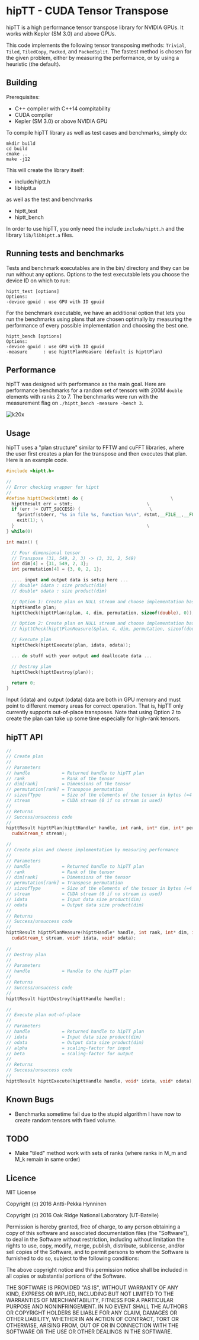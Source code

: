 # hipTT - CUDA Tensor Transpose

hipTT is a high performance tensor transpose library for NVIDIA GPUs. It works with Kepler (SM 3.0) and above GPUs.

This code implements the following tensor transposing methods: `Trivial`, `Tiled`, `TiledCopy`, `Packed`, and `PackedSplit`. The fastest method is chosen for the given problem, either by measuring the performance, or by using a heuristic (the default).

## Building

Prerequisites:

 * C++ compiler with C++14 compitability
 * CUDA compiler
 * Kepler (SM 3.0) or above NVIDIA GPU

To compile hipTT library as well as test cases and benchmarks, simply do:

```
mkdir build
cd build
cmake ..
make -j12
```

This will create the library itself:

 * include/hiptt.h
 * libhiptt.a

as well as the test and benchmarks

 * hiptt_test
 * hiptt_bench

In order to use hipTT, you only need the include `include/hiptt.h` and the library `lib/libhiptt.a` files.

## Running tests and benchmarks

Tests and benchmark executables are in the bin/ directory and they can be run without any options.
Options to the test executable lets you choose the device ID on which to run:

```
hiptt_test [options]
Options:
-device gpuid : use GPU with ID gpuid
```

For the benchmark executable, we have an additional option that lets you run the benchmarks using
plans that are chosen optimally by measuring the performance of every possible implementation and
choosing the best one.

```
hiptt_bench [options]
Options:
-device gpuid : use GPU with ID gpuid
-measure      : use hipttPlanMeasure (default is hipttPlan)
```

## Performance

hipTT was designed with performance as the main goal. Here are performance benchmarks for a random set of tensors with 200M `double` elements with ranks 2 to 7. The benchmarks were run with the measurement flag on `./hiptt_bench -measure -bench 3`.

![k20x](doc/k20x_bench.png)

<!-- ![k40m](doc/bw_k40m_july1_2016.png)
 -->

<!-- ![titanx](doc/bw_titanx.png)
 -->

## Usage

hipTT uses a "plan structure" similar to FFTW and cuFFT libraries, where the
user first creates a plan for the transpose and then executes that plan.
Here is an example code.

```c++
#include <hiptt.h>

//
// Error checking wrapper for hiptt
//
#define hipttCheck(stmt) do {                                 \
  hipttResult err = stmt;                            \
  if (err != CUTT_SUCCESS) {                          \
    fprintf(stderr, "%s in file %s, function %s\n", #stmt,__FILE__,__FUNCTION__); \
    exit(1); \
  }                                                  \
} while(0)

int main() {

  // Four dimensional tensor
  // Transpose (31, 549, 2, 3) -> (3, 31, 2, 549)
  int dim[4] = {31, 549, 2, 3};
  int permutation[4] = {3, 0, 2, 1};

  .... input and output data is setup here ...
  // double* idata : size product(dim)
  // double* odata : size product(dim)

  // Option 1: Create plan on NULL stream and choose implementation based on heuristics
  hipttHandle plan;
  hipttCheck(hipttPlan(&plan, 4, dim, permutation, sizeof(double), 0));

  // Option 2: Create plan on NULL stream and choose implementation based on performance measurements
  // hipttCheck(hipttPlanMeasure(&plan, 4, dim, permutation, sizeof(double), 0, idata, odata));

  // Execute plan
  hipttCheck(hipttExecute(plan, idata, odata));

  ... do stuff with your output and deallocate data ...

  // Destroy plan
  hipttCheck(hipttDestroy(plan));

  return 0;
}
```

Input (idata) and output (odata) data are both in GPU memory and must point to different
memory areas for correct operation. That is, hipTT only currently supports out-of-place
transposes. Note that using Option 2 to create the plan can take up some time especially
for high-rank tensors.

## hipTT API

```c++
//
// Create plan
//
// Parameters
// handle            = Returned handle to hipTT plan
// rank              = Rank of the tensor
// dim[rank]         = Dimensions of the tensor
// permutation[rank] = Transpose permutation
// sizeofType        = Size of the elements of the tensor in bytes (=4 or 8)
// stream            = CUDA stream (0 if no stream is used)
//
// Returns
// Success/unsuccess code
// 
hipttResult hipttPlan(hipttHandle* handle, int rank, int* dim, int* permutation, size_t sizeofType,
  cudaStream_t stream);

//
// Create plan and choose implementation by measuring performance
//
// Parameters
// handle            = Returned handle to hipTT plan
// rank              = Rank of the tensor
// dim[rank]         = Dimensions of the tensor
// permutation[rank] = Transpose permutation
// sizeofType        = Size of the elements of the tensor in bytes (=4 or 8)
// stream            = CUDA stream (0 if no stream is used)
// idata             = Input data size product(dim)
// odata             = Output data size product(dim)
//
// Returns
// Success/unsuccess code
// 
hipttResult hipttPlanMeasure(hipttHandle* handle, int rank, int* dim, int* permutation, size_t sizeofType,
  cudaStream_t stream, void* idata, void* odata);
  
//
// Destroy plan
//
// Parameters
// handle            = Handle to the hipTT plan
// 
// Returns
// Success/unsuccess code
//
hipttResult hipttDestroy(hipttHandle handle);

//
// Execute plan out-of-place
//
// Parameters
// handle            = Returned handle to hipTT plan
// idata             = Input data size product(dim)
// odata             = Output data size product(dim)
// alpha             = scaling-factor for input
// beta              = scaling-factor for output
// 
// Returns
// Success/unsuccess code
//
hipttResult hipttExecute(hipttHandle handle, void* idata, void* odata);
```

## Known Bugs

 * Benchmarks sometime fail due to the stupid algorithm I have now to create
 random tensors with fixed volume.

## TODO

 * Make "tiled" method work with sets of ranks (where ranks in M_m and M_k remain in same order)

## Licence

MIT License

Copyright (c) 2016 Antti-Pekka Hynninen

Copyright (c) 2016 Oak Ridge National Laboratory (UT-Batelle)

Permission is hereby granted, free of charge, to any person obtaining a copy
of this software and associated documentation files (the "Software"), to deal
in the Software without restriction, including without limitation the rights
to use, copy, modify, merge, publish, distribute, sublicense, and/or sell
copies of the Software, and to permit persons to whom the Software is
furnished to do so, subject to the following conditions:

The above copyright notice and this permission notice shall be included in all
copies or substantial portions of the Software.

THE SOFTWARE IS PROVIDED "AS IS", WITHOUT WARRANTY OF ANY KIND, EXPRESS OR
IMPLIED, INCLUDING BUT NOT LIMITED TO THE WARRANTIES OF MERCHANTABILITY,
FITNESS FOR A PARTICULAR PURPOSE AND NONINFRINGEMENT. IN NO EVENT SHALL THE
AUTHORS OR COPYRIGHT HOLDERS BE LIABLE FOR ANY CLAIM, DAMAGES OR OTHER
LIABILITY, WHETHER IN AN ACTION OF CONTRACT, TORT OR OTHERWISE, ARISING FROM,
OUT OF OR IN CONNECTION WITH THE SOFTWARE OR THE USE OR OTHER DEALINGS IN THE
SOFTWARE.
